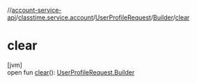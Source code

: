 //[account-service-api](../../../../index.md)/[classtime.service.account](../../index.md)/[UserProfileRequest](../index.md)/[Builder](index.md)/[clear](clear.md)

# clear

[jvm]\
open fun [clear](clear.md)(): [UserProfileRequest.Builder](index.md)
